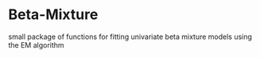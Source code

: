 # Beta-Mixture

small package of functions for fitting univariate beta mixture models using the EM algorithm